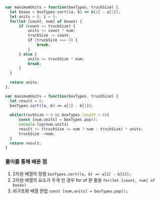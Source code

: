 
```js
var maximumUnits = function(boxTypes, truckSize) {
  let boxes = boxTypes.sort((a, b) => b[1] - a[1]);
  let units = 0, i = 0;
  for(let [count, num] of boxes) {
      if (count <= truckSize) {
          units += count * num;
          truckSize -= count;
          if (truckSize === 0) {
              break;
          }
      } else {
          units += truckSize * num;
          break;
      }
  }
  
  return units;
};
```

```js
var maximumUnits = function(boxTypes, truckSize) {
  let result = 0;
  boxTypes.sort((a, b) => a[1] - b[1]);
  
  while(truckSize > 0 && boxTypes.length > 0){
      const [num,units] = boxTypes.pop();
      console.log(num,units)
      result += (truckSize >= num ? num : truckSize) * units;
      truckSize -=num;
  }   
  return result;
}
```

### 풀이를 통해 배운 점

1. 2차원 배열의 정렬 ```boxTypes.sort((a, b) => a[1] - b[1]);```
2. 2차원 배열의 요소가 두개 인 경우 for of 문 활용 ```for(let [count, num] of boxes)```
3. 비구조화 배열 문법 ```const [num,units] = boxTypes.pop();```